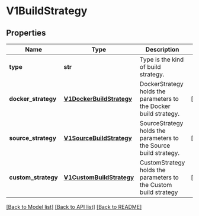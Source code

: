 # V1BuildStrategy

## Properties
Name | Type | Description | Notes
------------ | ------------- | ------------- | -------------
**type** | **str** | Type is the kind of build strategy. | 
**docker_strategy** | [**V1DockerBuildStrategy**](V1DockerBuildStrategy.md) | DockerStrategy holds the parameters to the Docker build strategy. | [optional] 
**source_strategy** | [**V1SourceBuildStrategy**](V1SourceBuildStrategy.md) | SourceStrategy holds the parameters to the Source build strategy. | [optional] 
**custom_strategy** | [**V1CustomBuildStrategy**](V1CustomBuildStrategy.md) | CustomStrategy holds the parameters to the Custom build strategy | [optional] 

[[Back to Model list]](../README.md#documentation-for-models) [[Back to API list]](../README.md#documentation-for-api-endpoints) [[Back to README]](../README.md)


